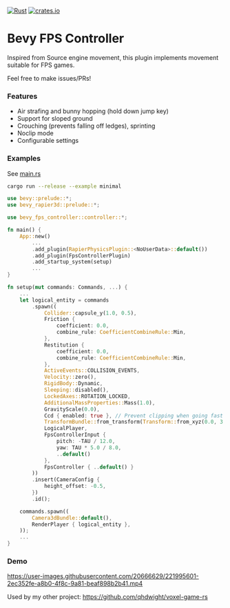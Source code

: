 [![Rust](https://github.com/qhdwight/bevy_fps_controller/actions/workflows/rust.yml/badge.svg)](https://github.com/qhdwight/bevy_fps_controller/actions/workflows/rust.yml)
[![crates.io](https://img.shields.io/crates/v/bevy_fps_controller)](https://crates.io/crates/bevy_fps_controller)

# Bevy FPS Controller

Inspired from Source engine movement, this plugin implements movement suitable for FPS games.

Feel free to make issues/PRs!

### Features

* Air strafing and bunny hopping (hold down jump key)
* Support for sloped ground
* Crouching (prevents falling off ledges), sprinting
* Noclip mode
* Configurable settings

### Examples

See [main.rs](./examples/minimal.rs)

```bash
cargo run --release --example minimal
```

```rust
use bevy::prelude::*;
use bevy_rapier3d::prelude::*;

use bevy_fps_controller::controller::*;

fn main() {
    App::new()
        ...
        .add_plugin(RapierPhysicsPlugin::<NoUserData>::default())
        .add_plugin(FpsControllerPlugin)
        .add_startup_system(setup)
        ...
}

fn setup(mut commands: Commands, ...) {
    ...
    let logical_entity = commands
        .spawn((
            Collider::capsule_y(1.0, 0.5),
            Friction {
                coefficient: 0.0,
                combine_rule: CoefficientCombineRule::Min,
            },
            Restitution {
                coefficient: 0.0,
                combine_rule: CoefficientCombineRule::Min,
            },
            ActiveEvents::COLLISION_EVENTS,
            Velocity::zero(),
            RigidBody::Dynamic,
            Sleeping::disabled(),
            LockedAxes::ROTATION_LOCKED,
            AdditionalMassProperties::Mass(1.0),
            GravityScale(0.0),
            Ccd { enabled: true }, // Prevent clipping when going fast
            TransformBundle::from_transform(Transform::from_xyz(0.0, 3.0, 0.0)),
            LogicalPlayer,
            FpsControllerInput {
                pitch: -TAU / 12.0,
                yaw: TAU * 5.0 / 8.0,
                ..default()
            },
            FpsController { ..default() }
        ))
        .insert(CameraConfig {
            height_offset: -0.5,
        })
        .id();

    commands.spawn((
        Camera3dBundle::default(),
        RenderPlayer { logical_entity },
    ));
    ...
}
```

### Demo

https://user-images.githubusercontent.com/20666629/221995601-2ec352fe-a8b0-4f8c-9a81-beaf898b2b41.mp4

Used by my other project: https://github.com/qhdwight/voxel-game-rs
